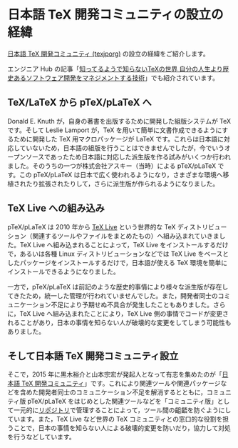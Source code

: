 # 日本語 TeX 開発コミュニティの設立の経緯

[日本語 TeX 開発コミュニティ (texjporg)](https://texjp.org/)
の設立の経緯をご紹介します。

エンジニア Hub の記事「[知ってるようで知らないTeXの世界 自分の人生より歴史あるソフトウェア開発をマネジメントする技術](https://employment.en-japan.com/engineerhub/entry/2019/07/04/103000)」でも紹介されています。

## TeX/LaTeX から pTeX/pLaTeX へ

Donald E. Knuth が，自身の著書を出版するために開発した組版システムが TeX です。そして Leslie Lamport が，TeX を用いて簡単に文書作成できるようにするために開発した TeX 用マクロパッケージが LaTeX です。これらは日本語に対応していないため，日本語の組版を行うことはできませんでしたが，今でいうオープンソースであったため日本語に対応した派生版を作る試みがいくつか行われました。そのうちの一つが株式会社アスキー（当時）による pTeX/pLaTeX です。この pTeX/pLaTeX は日本で広く使われるようになり，さまざまな環境へ移植されたり拡張されたりして，さらに派生版が作られるようになりました。

## TeX Live への組み込み

pTeX/pLaTeX は 2010 年から [TeX Live](http://www.tug.org/texlive/) という世界的な TeX ディストリビューション（関連するツールやファイルをまとめたもの）へ組み込まれていきました。TeX Live へ組み込まれることによって，TeX Live をインストールするだけで，あるいは各種 Linux ディストリビューションなどでは TeX Live をベースとしたパッケージをインストールするだけで，日本語が使える TeX 環境を簡単にインストールできるようになりました。

一方で，pTeX/pLaTeX は前記のような歴史的事情により様々な派生版が存在してきたため，統一した管理が行われていませんでした。また，開発者同士のコミュニケーション不足により予期せぬ不具合が発生したこともありました。さらに，TeX Live へ組み込まれたことにより，TeX Live 側の事情でコードが変更されることがあり，日本の事情を知らない人が破壊的な変更をしてしまう可能性もありました。

## そして日本語 TeX 開発コミュニティ設立

そこで，2015 年に黒木裕介と山本宗宏が発起人となって有志を集めたのが「[日本語 TeX 開発コミュニティ](https://texjp.org/)」です。これにより関連ツールや関連パッケージなどを含めた開発者同士のコミュニケーション不足を解消するとともに，コミュニティ版 pTeX/pLaTeX をはじめとした関連ツールなどを「コミュニティ版」として一元的に[リポジトリ](repositories.md)で管理することによって，ツール間の齟齬を防ぐようにしています。また，TeX Live など世界の TeX コミュニティとの窓口的な役割を担うことで，日本の事情を知らない人による破壊的変更を防いだり，協力して対処を行うなどしています。

